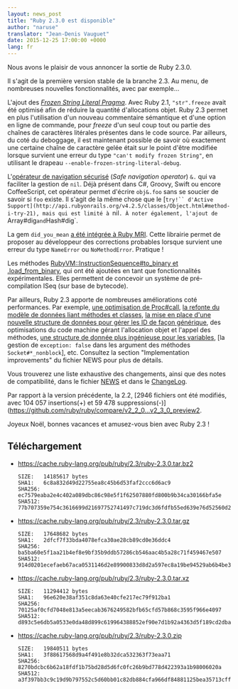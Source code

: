 ```yaml
---
layout: news_post
title: "Ruby 2.3.0 est disponible"
author: "naruse"
translator: "Jean-Denis Vauguet"
date: 2015-12-25 17:00:00 +0000
lang: fr
---
```


Nous avons le plaisir de vous annoncer la sortie de Ruby 2.3.0.

Il s'agit de la première version stable de la branche 2.3. Au menu, de nombreuses
nouvelles fonctionnalités, avec par exemple…


L'ajout des [*Frozen String Literal
Pragma*](https://bugs.ruby-lang.org/issues/11473). Avec Ruby 2.1,
`"str".freeze` avait été optimisé afin de réduire la quantité d'allocations
objet. Ruby 2.3 permet en plus l'utilisation d'un nouveau commentaire sémantique
et d'une option en ligne de commande, pour *freeze* d'un seul coup tout ou
partie des chaînes de caractères litérales présentes dans le code source. Par
ailleurs, du coté du deboggage, il est maintenant possible de savoir où
exactement une certaine chaîne de caractère gelée était sur le point d'être
modifiée lorsque survient une erreur du type `"can't modify frozen String"`, en
utilisant le drapeau `--enable-frozen-string-literal-debug`.

L'[opérateur de navigation sécurisé](https://bugs.ruby-lang.org/issues/11537)
(*Safe navigation operator*) `&.` qui va faciliter la gestion de `nil`. Déjà
présent dans C#, Groovy, Swift ou encore CoffeeScript, cet opérateur permet
d'écrire `obj&.foo` sans se soucier de savoir si `foo` existe.
Il s'agit de la même chose que le [`try!`` d'Active Support](http://api.rubyonrails.org/v4.2.5/classes/Object.html#method-i-try-21),
mais qui est limité à `nil`. À noter également, l'ajout de `Array#dig` and `Hash#dig`.

La gem `did_you_mean` [a été intégrée à Ruby MRI](https://bugs.ruby-lang.org/issues/11252).
Cette librairie permet de proposer au développeur des corrections probables
lorsque survient une erreur du type `NameError` ou `NoMethodError`. Pratique !

Les méthodes [RubyVM::InstructionSequence#to_binary et .load_from_binary](https://bugs.ruby-lang.org/issues/11788),
qui ont été ajoutées en tant que fonctionnalités expérimentales. Elles permettent de
concevoir un système de pré-compilation ISeq (sur base de bytecode).

Par ailleurs, Ruby 2.3 apporte de nombreuses améliorations coté performances.
Par exemple,
[une optimisation de Proc#call](https://bugs.ruby-lang.org/issues/11569),
[la refonte du modèle de données liant méthodes et classes](https://bugs.ruby-lang.org/issues/11278),
[la mise en place d'une nouvelle structure de données pour gérer les ID de façon générique](https://bugs.ruby-lang.org/issues/11420),
des optimisations du code machine gérant l'allocation objet et l'appel des méthodes,
[une structure de donnée plus ingénieuse pour les variables](https://bugs.ruby-lang.org/issues/11170),
[la gestion de `exception: false` dans les argument des méthodes `Socket#*_nonblock`], etc.
Consultez la section "Implementation improvements" du fichier NEWS pour plus de
détails.

Vous trouverez une liste exhaustive des changements, ainsi que des notes de
compatibilité, dans le fichier [NEWS](https://github.com/ruby/ruby/blob/v2_3_0/NEWS)
et dans le [ChangeLog](https://github.com/ruby/ruby/blob/v2_3_0/ChangeLog).

Par rapport à la version précédente, la 2.2, [2946 fichiers ont été modifiés,
avec 104 057 insertions(+) et 59 478 suppressions(-)](https://github.com/ruby/ruby/compare/v2_2_0...v2_3_0_preview2.

Joyeux Noël, bonnes vacances et amusez-vous bien avec Ruby 2.3 !

## Téléchargement

* <https://cache.ruby-lang.org/pub/ruby/2.3/ruby-2.3.0.tar.bz2>

      SIZE:   14185617 bytes
      SHA1:   6c8a832d49d22755ea8c45b6d53faf2ccc6d6ac9
      SHA256: ec7579eaba2e4c402a089dbc86c98e5f1f62507880fd800b9b34ca30166bfa5e
      SHA512: 77b707359e754c3616699d21697752741497c719dc3d6fdfb55ed639e76d52560d293ae54cbe5c63be78dc73fbe60f1b8615d704d017bdfe1994aa9747d26a6c

* <https://cache.ruby-lang.org/pub/ruby/2.3/ruby-2.3.0.tar.gz>

      SIZE:   17648682 bytes
      SHA1:   2dfcf7f33bda4078efca30ae28cb89cd0e36ddc4
      SHA256: ba5ba60e5f1aa21b4ef8e9bf35b9ddb57286cb546aac4b5a28c71f459467e507
      SHA512: 914d0201ecefaeb67aca0531146d2e89900833d8d2a597ec8a19be94529ab6b4be367f9b0cee2868b407288896cc14b64d96150223cac0aef8aafc46fc3dd7cc

* <https://cache.ruby-lang.org/pub/ruby/2.3/ruby-2.3.0.tar.xz>

      SIZE:   11294412 bytes
      SHA1:   96e620e38af351c8da63e40cfe217ec79f912ba1
      SHA256: 70125af0cfd7048e813a5eecab3676249582bfb65cfd57b868c3595f966e4097
      SHA512: d893c5e6db5a0533e0da48d899c619964388852ef90e7d1b92a4363d5f189cd2dba32a009581f62b9f42a8e6027975fc3c18b64faf356f5e3ac43a8d69ec5327

* <https://cache.ruby-lang.org/pub/ruby/2.3/ruby-2.3.0.zip>

      SIZE:   19840511 bytes
      SHA1:   3f88617568d9a4f491e8b32dca532363f73eaa71
      SHA256: 8270bdcbc6b62a18fdf1b75bd28d5d6fc0fc26b9bd778d422393a1b98006020a
      SHA512: a3f397bb3c9c19d9b797552c5d60bb01c82db884cfa966df84881125bea35713cffd99f88fb86b271bae72d9cfb09ad9b33838cffcf6365c091459479914fdef
